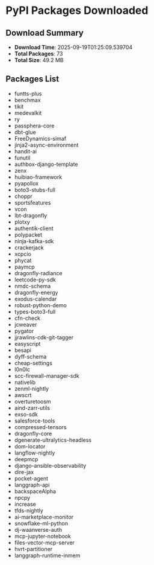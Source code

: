 # PyPI Packages Downloaded

## Download Summary
- **Download Time**: 2025-09-19T01:25:09.539704
- **Total Packages**: 73
- **Total Size**: 49.2 MB

## Packages List
- funtts-plus
- benchmax
- tikit
- medevalkit
- ry
- passphera-core
- dbt-glue
- FreeDynamics-simaf
- jinja2-async-environment
- handit-ai
- funutil
- authbox-django-template
- zenx
- huibiao-framework
- pyapollox
- boto3-stubs-full
- choppr
- sportsfeatures
- vcon
- lbt-dragonfly
- plotxy
- authentik-client
- polypacket
- ninja-kafka-sdk
- crackerjack
- xcpcio
- phycat
- paymcp
- dragonfly-radiance
- leetcode-py-sdk
- nmdc-schema
- dragonfly-energy
- exodus-calendar
- robust-python-demo
- types-boto3-full
- cfn-check
- jcweaver
- pygator
- jjrawlins-cdk-git-tagger
- easyscript
- besapi
- dyff-schema
- cheap-settings
- l0n0lc
- scc-firewall-manager-sdk
- nativelib
- zenml-nightly
- awscrt
- overturetoosm
- aind-zarr-utils
- exso-sdk
- salesforce-tools
- compressed-tensors
- dragonfly-core
- dgenerate-ultralytics-headless
- dom-locator
- langflow-nightly
- deepmcp
- django-ansible-observability
- dire-jax
- pocket-agent
- langgraph-api
- backspaceAlpha
- npcpy
- increase
- tfds-nightly
- ai-marketplace-monitor
- snowflake-ml-python
- dj-waanverse-auth
- mcp-jupyter-notebook
- files-vector-mcp-server
- hvrt-partitioner
- langgraph-runtime-inmem

